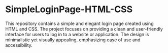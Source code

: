 # SimpleLoginPage-HTML-CSS
 This repository contains a simple and elegant login page created using HTML and CSS. The project focuses on providing a clean and user-friendly interface for users to log in to a website or application. The design is minimalistic yet visually appealing, emphasizing ease of use and accessibility.
